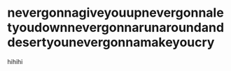 # nevergonnagiveyouupnevergonnaletyoudownnevergonnarunaroundanddesertyounevergonnamakeyoucry
hihihi

